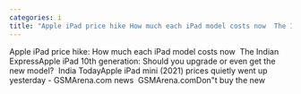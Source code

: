 ```yaml
---
categories: i
title: "Apple iPad price hike How much each iPad model costs now  The Indian Express"
---
```

Apple iPad price hike: How much each iPad model costs now&nbsp;&nbsp;The Indian ExpressApple iPad 10th generation: Should you upgrade or even get the new model?&nbsp;&nbsp;India TodayApple iPad mini (2021) prices quietly went up yesterday - GSMArena.com news&nbsp;&nbsp;GSMArena.comDon"t buy the new 